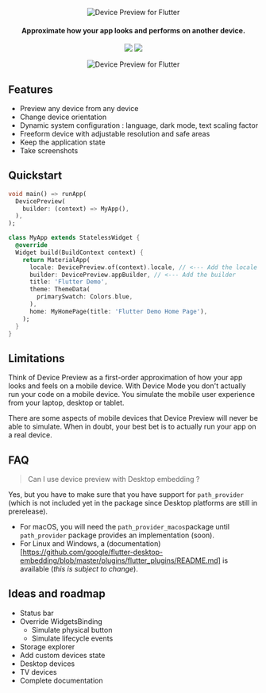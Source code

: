 <p align="center">
  <img src="https://github.com/aloisdeniel/flutter_device_preview/raw/master/logo.png" alt="Device Preview for Flutter" />
</p>

<h4 align="center">Approximate how your app looks and performs on another device.</h4>

<p align="center">
  <a href="https://pub.dartlang.org/packages/device_preview"><img src="https://img.shields.io/pub/v/device_preview.svg"></a>
  <a href="https://www.buymeacoffee.com/aloisdeniel">
    <img src="https://img.shields.io/badge/$-donate-ff69b4.svg?maxAge=2592000&amp;style=flat">
  </a>
</p>

<p align="center">
  <img src="https://github.com/aloisdeniel/flutter_device_preview/raw/master/device_preview.gif" alt="Device Preview for Flutter" />
</p>

## Features

* Preview any device from any device
* Change device orientation
* Dynamic system configuration : language, dark mode, text scaling factor
* Freeform device with adjustable resolution and safe areas
* Keep the application state
* Take screenshots

## Quickstart

```dart
void main() => runApp(
  DevicePreview(
    builder: (context) => MyApp(),
  ),
);
```


```dart
class MyApp extends StatelessWidget {
  @override
  Widget build(BuildContext context) {
    return MaterialApp(
      locale: DevicePreview.of(context).locale, // <--- Add the locale 
      builder: DevicePreview.appBuilder, // <--- Add the builder 
      title: 'Flutter Demo',
      theme: ThemeData(
        primarySwatch: Colors.blue,
      ),
      home: MyHomePage(title: 'Flutter Demo Home Page'),
    );
  }
}
```

## Limitations

Think of Device Preview as a first-order approximation of how your app looks and feels on a mobile device. With Device Mode you don't actually run your code on a mobile device. You simulate the mobile user experience from your laptop, desktop or tablet.

There are some aspects of mobile devices that Device Preview will never be able to simulate. When in doubt, your best bet is to actually run your app on a real device.

## FAQ

> Can I use device preview with Desktop embedding ?

Yes, but you have to make sure that you have support for `path_provider` (which is not included yet in the package since Desktop platforms are still in prerelease).

* For macOS, you will need the `path_provider_macos`package until `path_provider` package provides an implementation (soon).
* For Linux and Windows, a (documentation)[https://github.com/google/flutter-desktop-embedding/blob/master/plugins/flutter_plugins/README.md] is available (*this is subject to change*).


## Ideas and roadmap

- Status bar
- Override WidgetsBinding
  - Simulate physical button
  - Simulate lifecycle events
- Storage explorer
- Add custom devices state
- Desktop devices
- TV devices
- Complete documentation
